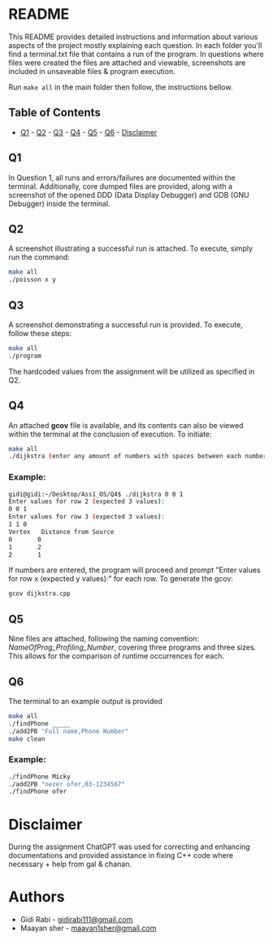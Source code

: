 # README

This README provides detailed instructions and information about various aspects of the project mostly explaining each question.
In each folder you'll find a terminal.txt file that contains a run of the program.
In questions where files were created the files are attached and viewable, screenshots are included in unsaveable files & program execution.

Run  `make all` in the main folder then follow, the instructions bellow.


## Table of Contents

- [Q1](#q1) - [Q2](#q2) - [Q3](#q3) - [Q4](#q4) - [Q5](#q5) - [Q6](#q6) - [Disclaimer](#disclaimer)

  
## Q1

In Question 1, all runs and errors/failures are documented within the terminal. Additionally, core dumped files are provided, along with a screenshot of the opened DDD (Data Display Debugger) and GDB (GNU Debugger) inside the terminal.


## Q2

A screenshot illustrating a successful run is attached. To execute, simply run the command:


```bash
make all
./poisson x y
```

## Q3

A screenshot demonstrating a successful run is provided. To execute, follow these steps:

```bash
make all
./program
```

The hardcoded values from the assignment will be utilized as specified in Q2.


## Q4

An attached **gcov** file is available, and its contents can also be viewed within the terminal at the conclusion of execution. To initiate:

```bash
make all
./dijkstra (enter any amount of numbers with spaces between each number)
```
### Example:
```bash
gidi@gidi:~/Desktop/Ass1_OS/Q4$ ./dijkstra 0 0 1
Enter values for row 2 (expected 3 values):
0 0 1
Enter values for row 3 (expected 3 values):
1 1 0
Vertex 	 Distance from Source
0 		0
1 		2
2 		1
```
If numbers are entered, the program will proceed and prompt "Enter values for row x (expected y values):" for each row. To generate the gcov:

```bash
gcov dijkstra.cpp
```


## Q5

Nine files are attached, following the naming convention: *NameOfProg_Profiling_Number*, covering three programs and three sizes. This allows for the comparison of runtime occurrences for each.

## Q6

The terminal to an example output is provided

```bash
make all
./findPhone _____
./add2PB "Full name,Phone Number"
make clean
```

### Example:
```bash
./findPhone Micky
./add2PB "nezer ofer,03-1234567"
./findPhone ofer
```


# Disclaimer

During the assignment ChatGPT was used for correcting and enhancing documentations and provided assistance in fixing C++ code where necessary + help from gal & chanan.

# Authors
* Gidi Rabi - gidirabi111@gmail.com
* Maayan sher - maayan1sher@gmail.com

